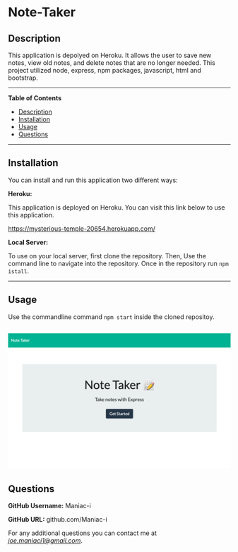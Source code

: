 # Note-Taker

## Description
This application is depolyed on Heroku. It allows the user to save new notes, view old notes, and delete notes that are no longer needed. This project utilized node, express, npm packages, javascript, html and bootstrap. 

---
**Table of Contents**
 - [Description](#Description)
 - [Installation](#Installation)
 - [Usage](#Usage)
 - [Questions](#Questions)

---
## Installation
You can install and run this application two different ways:

**Heroku:** 

This application is deployed on Heroku. You can visit this link below to use this application.

https://mysterious-temple-20654.herokuapp.com/

**Local Server:** 

To use on your local server, first clone the repository. Then, Use the command line to navigate into the repository. Once in the repository run `npm istall`.

---
## Usage
Use the commandline command `npm start` inside the cloned repositoy.

![](https://github.com/Maniac-i/Note-Taker/blob/main/Assets/Screen%20Shot%202021-01-12%20at%207.34.11%20PM.png?raw=true)
---
## Questions 

**GitHub Username:** Maniac-i

**GitHub URL:** github.com/Maniac-i

For any additional questions you can contact me at *joe.maniaci1@gmail.com*.
